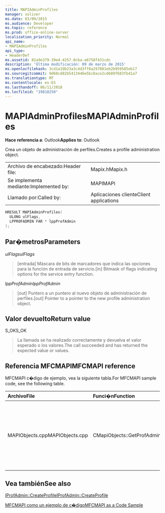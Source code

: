 ```yaml
---
title: MAPIAdminProfiles
manager: soliver
ms.date: 03/09/2015
ms.audience: Developer
ms.topic: reference
ms.prod: office-online-server
localization_priority: Normal
api_name:
- MAPIAdminProfiles
api_type:
- HeaderDef
ms.assetid: 82a9e379-39e4-4257-8cba-a6758f431cdc
description: 'Última modificación: 09 de marzo de 2015'
ms.openlocfilehash: 3cd1a19b23a3c4d3ff8a297881eb2b959585eb17
ms.sourcegitcommit: 9d60cd82b5413446e5bc8ace2cd689f683fb41a7
ms.translationtype: MT
ms.contentlocale: es-ES
ms.lasthandoff: 06/11/2018
ms.locfileid: "19818250"
---
```

# <a name="mapiadminprofiles"></a><span data-ttu-id="d3f95-103">MAPIAdminProfiles</span><span class="sxs-lookup"><span data-stu-id="d3f95-103">MAPIAdminProfiles</span></span>

  
  
<span data-ttu-id="d3f95-104">**Hace referencia a**: Outlook</span><span class="sxs-lookup"><span data-stu-id="d3f95-104">**Applies to**: Outlook</span></span> 
  
<span data-ttu-id="d3f95-105">Crea un objeto de administración de perfiles.</span><span class="sxs-lookup"><span data-stu-id="d3f95-105">Creates a profile administration object.</span></span> 
  
|||
|:-----|:-----|
|<span data-ttu-id="d3f95-106">Archivo de encabezado:</span><span class="sxs-lookup"><span data-stu-id="d3f95-106">Header file:</span></span>  <br/> |<span data-ttu-id="d3f95-107">Mapix.h</span><span class="sxs-lookup"><span data-stu-id="d3f95-107">Mapix.h</span></span>  <br/> |
|<span data-ttu-id="d3f95-108">Se implementa mediante:</span><span class="sxs-lookup"><span data-stu-id="d3f95-108">Implemented by:</span></span>  <br/> |<span data-ttu-id="d3f95-109">MAPI</span><span class="sxs-lookup"><span data-stu-id="d3f95-109">MAPI</span></span>  <br/> |
|<span data-ttu-id="d3f95-110">Llamado por:</span><span class="sxs-lookup"><span data-stu-id="d3f95-110">Called by:</span></span>  <br/> |<span data-ttu-id="d3f95-111">Aplicaciones cliente</span><span class="sxs-lookup"><span data-stu-id="d3f95-111">Client applications</span></span>  <br/> |
   
```cpp
HRESULT MAPIAdminProfiles(
  ULONG ulFlags,
  LPPROFADMIN FAR * lppProfAdmin
);
```

## <a name="parameters"></a><span data-ttu-id="d3f95-112">Par�metros</span><span class="sxs-lookup"><span data-stu-id="d3f95-112">Parameters</span></span>

 <span data-ttu-id="d3f95-113">_ulFlags_</span><span class="sxs-lookup"><span data-stu-id="d3f95-113">_ulFlags_</span></span>
  
> <span data-ttu-id="d3f95-114">[entrada] Máscara de bits de marcadores que indica las opciones para la función de entrada de servicio.</span><span class="sxs-lookup"><span data-stu-id="d3f95-114">[in] Bitmask of flags indicating options for the service entry function.</span></span> 
    
 <span data-ttu-id="d3f95-115">_lppProfAdmin_</span><span class="sxs-lookup"><span data-stu-id="d3f95-115">_lppProfAdmin_</span></span>
  
> <span data-ttu-id="d3f95-116">[out] Puntero a un puntero al nuevo objeto de administración de perfiles.</span><span class="sxs-lookup"><span data-stu-id="d3f95-116">[out] Pointer to a pointer to the new profile administration object.</span></span>
    
## <a name="return-value"></a><span data-ttu-id="d3f95-117">Valor devuelto</span><span class="sxs-lookup"><span data-stu-id="d3f95-117">Return value</span></span>

<span data-ttu-id="d3f95-118">S_OK</span><span class="sxs-lookup"><span data-stu-id="d3f95-118">S_OK</span></span> 
  
> <span data-ttu-id="d3f95-119">La llamada se ha realizado correctamente y devuelva el valor esperado o los valores.</span><span class="sxs-lookup"><span data-stu-id="d3f95-119">The call succeeded and has returned the expected value or values.</span></span>
    
## <a name="mfcmapi-reference"></a><span data-ttu-id="d3f95-120">Referencia MFCMAPI</span><span class="sxs-lookup"><span data-stu-id="d3f95-120">MFCMAPI reference</span></span>

<span data-ttu-id="d3f95-121">MFCMAPI c�digo de ejemplo, vea la siguiente tabla.</span><span class="sxs-lookup"><span data-stu-id="d3f95-121">For MFCMAPI sample code, see the following table.</span></span>
  
|<span data-ttu-id="d3f95-122">**Archivo**</span><span class="sxs-lookup"><span data-stu-id="d3f95-122">**File**</span></span>|<span data-ttu-id="d3f95-123">**Funci�n**</span><span class="sxs-lookup"><span data-stu-id="d3f95-123">**Function**</span></span>|<span data-ttu-id="d3f95-124">**Comentario**</span><span class="sxs-lookup"><span data-stu-id="d3f95-124">**Comment**</span></span>|
|:-----|:-----|:-----|
|<span data-ttu-id="d3f95-125">MAPIObjects.cpp</span><span class="sxs-lookup"><span data-stu-id="d3f95-125">MAPIObjects.cpp</span></span>  <br/> |<span data-ttu-id="d3f95-126">CMapiObjects::GetProfAdmin</span><span class="sxs-lookup"><span data-stu-id="d3f95-126">CMapiObjects::GetProfAdmin</span></span>  <br/> |<span data-ttu-id="d3f95-127">MFCMAPI usa el método **MAPIAdminProfiles** para obtener el objeto de administración de perfiles.</span><span class="sxs-lookup"><span data-stu-id="d3f95-127">MFCMAPI uses the **MAPIAdminProfiles** method to get the profile administration object.</span></span>  <br/> |
   
## <a name="see-also"></a><span data-ttu-id="d3f95-128">Vea también</span><span class="sxs-lookup"><span data-stu-id="d3f95-128">See also</span></span>



[<span data-ttu-id="d3f95-129">IProfAdmin::CreateProfile</span><span class="sxs-lookup"><span data-stu-id="d3f95-129">IProfAdmin::CreateProfile</span></span>](iprofadmin-createprofile.md)


[<span data-ttu-id="d3f95-130">MFCMAPI como un ejemplo de c�digo</span><span class="sxs-lookup"><span data-stu-id="d3f95-130">MFCMAPI as a Code Sample</span></span>](mfcmapi-as-a-code-sample.md)

